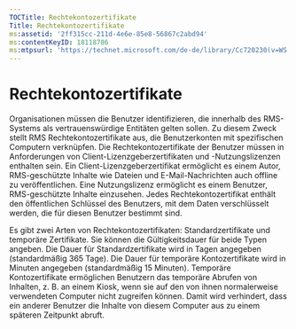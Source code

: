 ```yaml
---
TOCTitle: Rechtekontozertifikate
Title: Rechtekontozertifikate
ms:assetid: '2ff315cc-211d-4e6e-85e8-56867c2abd94'
ms:contentKeyID: 18118786
ms:mtpsurl: 'https://technet.microsoft.com/de-de/library/Cc720230(v=WS.10)'
---
```


Rechtekontozertifikate
======================

Organisationen müssen die Benutzer identifizieren, die innerhalb des RMS-Systems als vertrauenswürdige Entitäten gelten sollen. Zu diesem Zweck stellt RMS Rechtekontozertifikate aus, die Benutzerkonten mit spezifischen Computern verknüpfen. Die Rechtekontozertifikate der Benutzer müssen in Anforderungen von Client-Lizenzgeberzertifikaten und -Nutzungslizenzen enthalten sein. Ein Client-Lizenzgeberzertifikat ermöglicht es einem Autor, RMS-geschützte Inhalte wie Dateien und E-Mail-Nachrichten auch offline zu veröffentlichen. Eine Nutzungslizenz ermöglicht es einem Benutzer, RMS-geschützte Inhalte einzusehen. Jedes Rechtekontozertifikat enthält den öffentlichen Schlüssel des Benutzers, mit dem Daten verschlüsselt werden, die für diesen Benutzer bestimmt sind.

Es gibt zwei Arten von Rechtekontozertifikaten: Standardzertifikate und temporäre Zertifikate. Sie können die Gültigkeitsdauer für beide Typen angeben. Die Dauer für Standardzertifikate wird in Tagen angegeben (standardmäßig 365 Tage). Die Dauer für temporäre Kontozertifikate wird in Minuten angegeben (standardmäßig 15 Minuten). Temporäre Kontozertifikate ermöglichen Benutzern das temporäre Abrufen von Inhalten, z. B. an einem Kiosk, wenn sie auf den von ihnen normalerweise verwendeten Computer nicht zugreifen können. Damit wird verhindert, dass ein anderer Benutzer die Inhalte von diesem Computer aus zu einem späteren Zeitpunkt abruft.